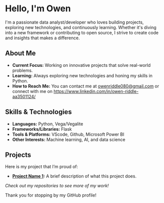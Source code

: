 <!--
  Welcome to my GitHub profile.
  This README is a little snapshot about who I am,
  what I’m working on, and what drives me as a data analyst/developer.
-->

# Hello, I'm Owen

I'm a passionate data analyst/developer who loves building projects, exploring new technologies, and continuously learning. Whether it's diving into a new framework or contributing to open source, I strive to create code and insights that makes a difference.

## About Me

- **Current Focus:** Working on innovative projects that solve real-world problems.
- **Learning:** Always exploring new technologies and honing my skills in Python.
- **How to Reach Me:** You can contact me at owenriddle080@gmail.com or connect with me on https://www.linkedin.com/in/owen-riddle-aa3501124/

## Skills & Technologies

- **Languages:** Python, Vega/Vegalite
- **Frameworks/Libraries:** Flask
- **Tools & Platforms:** VScode, Github, Microsoft Power BI
- **Other Interests:** Machine learning, AI, and data science

## Projects

Here is my project that I’m proud of:

- **[Project Name 1](https://github.com/yourusername/project1):** A brief description of what this project does.

*Check out my repositories to see more of my work!*

Thank you for stopping by my GitHub profile!
